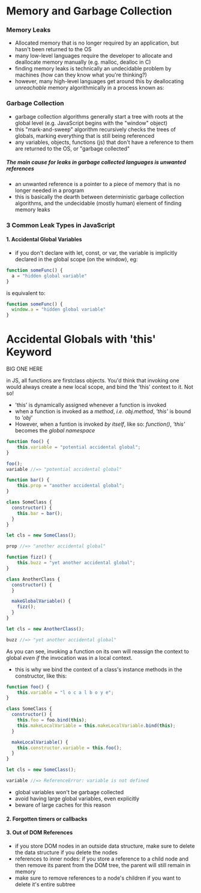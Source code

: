# Memory and Garbage Collection

### Memory Leaks
- Allocated memory that is no longer required by an application,
but hasn't been returned to the OS
- many low-level languages require the developer to allocate and deallocate memory manually (e.g. malloc, dealloc in C)
- finding memory leaks is technically an undecidable problem by machines (how can they know what you're thinking?)
- however, many high-level languages get around this by deallocating *unreachable* memory algorithmically in a process known as:

### Garbage Collection
- garbage collection algorithms generally start a tree with roots at the global level (e.g. JavaScript begins with the "window" object)
- this "mark-and-sweep" algorithm recursively checks the trees of globals, marking everything that is still being referenced
- any variables, objects, functions (js) that don't have a reference to them are returned to the OS, or "garbage collected"

##### The main cause for leaks in garbage collected languages is unwanted references
- an unwanted reference is a pointer to a piece of memory that is no longer needed in a program
- this is basically the dearth between deterministic garbage collection algorithms, and the undecidable (mostly human) element of finding memory leaks

### 3 Common Leak Types in JavaScript

#### 1. Accidental Global Variables
- if you don't declare with let, const, or var, the variable is implicitly declared in the global scope (on the window), eg:

```javascript
function someFunc() {
  a = "hidden global variable"
}
```
is equivalent to: 
```javascript
function someFunc() {
  window.a = "hidden global variable"
}
```

# Accidental Globals with 'this' Keyword
BIG ONE HERE

in JS, all functions are firstclass objects. You'd think that invoking one would always create a new local scope, and bind the 'this' context to it. Not so!

- 'this' is dynamically assigned whenever a function is invoked
- when a function is invoked as a *method*, _i.e. obj.method_, _'this'_ is bound to _'obj'_
- However, when a funtion is invoked *by itself*, like so: _function()_, _'this'_ becomes the _global namespace_

```javascript
function foo() {
    this.variable = "potential accidental global";
}

foo();
variable //=> "potential accidental global"
```

```javascript
function bar() {
    this.prop = "another accidental global";
}

class SomeClass {
  constructor() {
    this.bar = bar();
  }
}

let cls = new SomeClass();

prop //=> "another accidental global"
```

```javascript
function fizz() {
    this.buzz = "yet another accidental global";
}

class AnotherClass {
  constructor() {
  }

  makeGlobalVariable() {
    fizz();
  }
}

let cls = new AnotherClass();

buzz //=> "yet another accidental global"
```
As you can see, invoking a function on its own will reassign the context to global *even if* the invocation was in a local context.

- this is why we bind the context of a class's instance methods in the constructor, like this:

```javascript
function foo() {
    this.variable = "l o c a l b o y e";
}

class SomeClass {
  constructor() {
    this.foo = foo.bind(this);
    this.makeLocalVariable = this.makeLocalVariable.bind(this);
  }

  makeLocalVariable() {
    this.constructor.variable = this.foo();
  }
}

let cls = new SomeClass();

variable //=> ReferenceError: variable is not defined
```



- global variables won't be garbage collected
- avoid having large global variables, even explicitly
- beware of large caches for this reason


#### 2. Forgotten timers or callbacks

#### 3. Out of DOM References
- if you store DOM nodes in an outside data structure, make sure to delete the data structure if you delete the nodes
- references to inner nodes: if you store a reference to a child node and then remove its parent from the DOM tree, the parent will still remain in memory
- make sure to remove references to a node's children if you want to delete it's entire subtree